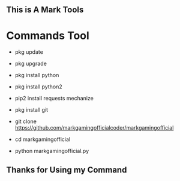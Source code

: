 ## This is A Mark Tools


# Commands Tool

* pkg update

* pkg upgrade

* pkg install python

* pkg install python2

* pip2 install requests mechanize

* pkg install git

* git clone https://github.com/markgamingofficialcoder/markgamingofficial

* cd markgamingofficial

* python markgamingofficial.py

## Thanks for Using my Command







